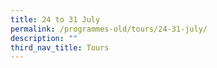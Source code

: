 ```yaml
---
title: 24 to 31 July
permalink: /programmes-old/tours/24-31-july/
description: ""
third_nav_title: Tours
---
```

